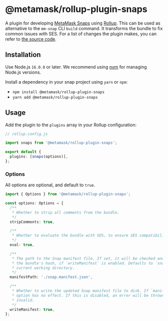 # @metamask/rollup-plugin-snaps

A plugin for developing [MetaMask Snaps](https://docs.metamask.io/guide/snaps.html) using [Rollup](https://rollupjs.org/). This can be used as alternative to the `mm-snap` CLI `build` command. It transforms the bundle to fix common issues with SES. For a list of changes the plugin makes, you can refer to [the source code](../utils/src/post-process.ts).

## Installation

Use Node.js `16.0.0` or later. We recommend using [nvm](https://github.com/nvm-sh/nvm) for managing Node.js versions.

Install a dependency in your snap project using `yarn` or `npm`:

- `npm install @metamask/rollup-plugin-snaps`
- `yarn add @metamask/rollup-plugin-snaps`

## Usage

Add the plugin to the `plugins` array in your Rollup configuration:

```ts
// rollup.config.js

import snaps from '@metamask/rollup-plugin-snaps';

export default {
  plugins: [snaps(options)],
};
```

### Options

All options are optional, and default to `true`.

```ts
import { Options } from '@metamask/rollup-plugin-snaps';

const options: Options = {
  /**
   * Whether to strip all comments from the bundle.
   */
  stripComments: true,

  /**
   * Whether to evaluate the bundle with SES, to ensure SES compatibility.
   */
  eval: true,

  /**
   * The path to the Snap manifest file. If set, it will be checked and automatically updated with
   * the bundle's hash, if `writeManifest` is enabled. Defaults to `snap/manifest.json` in the
   * current working directory.
   */
  manifestPath: './snap.manifest.json',

  /**
   * Whether to write the updated Snap manifest file to disk. If `manifestPath` is not set, this
   * option has no effect. If this is disabled, an error will be thrown if the manifest file is
   * invalid.
   */
  writeManifest: true,
};
```
